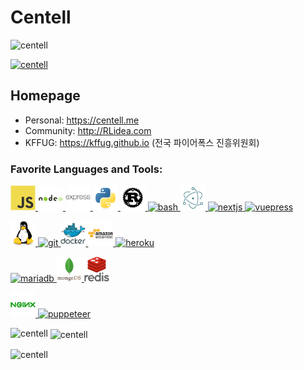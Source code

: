 # Centell
<p align="left"> <img src="https://komarev.com/ghpvc/?username=centell&label=Profile%20views&color=0e75b6&style=flat" alt="centell" /> </p>

<p align="left"> <a href="https://github.com/ryo-ma/github-profile-trophy"><img src="https://github-profile-trophy.vercel.app/?username=centell" alt="centell" /></a> </p>


## Homepage
- Personal: https://centell.me
- Community: http://RLidea.com
- KFFUG: https://kffug.github.io (전국 파이어폭스 진흥위원회)

<h3 align="left">Favorite Languages and Tools:</h3>
<p align="left">
<a href="https://developer.mozilla.org/en-US/docs/Web/JavaScript" target="_blank">
  <img src="https://raw.githubusercontent.com/devicons/devicon/master/icons/javascript/javascript-original.svg"
  alt="javascript" width="40" height="40"/> </a>
<a href="https://nodejs.org" target="_blank">
  <img src="https://raw.githubusercontent.com/devicons/devicon/master/icons/nodejs/nodejs-original-wordmark.svg"
  alt="nodejs" width="40" height="40"/> </a>
<a href="https://expressjs.com" target="_blank">
  <img src="https://raw.githubusercontent.com/devicons/devicon/master/icons/express/express-original-wordmark.svg"
    alt="express" width="40" height="40"/> </a>
<a href="https://www.python.org" target="_blank">
  <img src="https://raw.githubusercontent.com/devicons/devicon/master/icons/python/python-original.svg"
  alt="python" width="40" height="40"/> </a>
<a href="https://www.rust-lang.org" target="_blank">
  <img src="https://raw.githubusercontent.com/devicons/devicon/master/icons/rust/rust-plain.svg"
       alt="rust" width="40" height="40"/> </a>
<a href="https://www.gnu.org/software/bash/" target="_blank"> <img
  src="https://www.vectorlogo.zone/logos/gnu_bash/gnu_bash-icon.svg" alt="bash" width="40"
  height="40"/> </a>

<a href="https://www.electronjs.org" target="_blank">
  <img src="https://raw.githubusercontent.com/devicons/devicon/master/icons/electron/electron-original.svg"
    alt="electron" width="40" height="40"/> </a>
<a href="https://nextjs.org/" target="_blank"> <img
  src="https://cdn.worldvectorlogo.com/logos/nextjs-3.svg" alt="nextjs" width="40" height="40"/>
</a>
<a href="https://vuepress.vuejs.org/" target="_blank">
  <img
    src="https://raw.githubusercontent.com/AliasIO/wappalyzer/master/src/drivers/webextension/images/icons/VuePress.svg"
    alt="vuepress" width="40" height="40"/> </a>

<a href="https://www.linux.org/" target="_blank"> <img
  src="https://raw.githubusercontent.com/devicons/devicon/master/icons/linux/linux-original.svg"
  alt="linux" width="40" height="40"/> </a>
<a href="https://git-scm.com/" target="_blank"> <img
  src="https://www.vectorlogo.zone/logos/git-scm/git-scm-icon.svg" alt="git" width="40"
  height="40"/> </a>
<a href="https://www.docker.com/" target="_blank"> <img
  src="https://raw.githubusercontent.com/devicons/devicon/master/icons/docker/docker-original-wordmark.svg"
  alt="docker" width="40" height="40"/> </a>
<a href="https://aws.amazon.com" target="_blank"> <img
  src="https://raw.githubusercontent.com/devicons/devicon/master/icons/amazonwebservices/amazonwebservices-original-wordmark.svg"
  alt="aws" width="40" height="40"/> </a>
<a href="https://heroku.com" target="_blank"> <img
  src="https://www.vectorlogo.zone/logos/heroku/heroku-icon.svg" alt="heroku" width="40"
  height="40"/> </a>

<a href="https://mariadb.org/" target="_blank"> <img
  src="https://www.vectorlogo.zone/logos/mariadb/mariadb-icon.svg" alt="mariadb" width="40"
  height="40"/> </a>
<a href="https://www.mongodb.com/" target="_blank"> <img
  src="https://raw.githubusercontent.com/devicons/devicon/master/icons/mongodb/mongodb-original-wordmark.svg"
  alt="mongodb" width="40" height="40"/> </a>
<a href="https://redis.io" target="_blank"> <img
  src="https://raw.githubusercontent.com/devicons/devicon/master/icons/redis/redis-original-wordmark.svg"
  alt="redis" width="40" height="40"/> </a>

<a href="https://www.nginx.com" target="_blank"> <img
  src="https://raw.githubusercontent.com/devicons/devicon/master/icons/nginx/nginx-original.svg"
  alt="nginx" width="40" height="40"/> </a>
<a href="https://github.com/puppeteer/puppeteer" target="_blank"> <img
  src="https://www.vectorlogo.zone/logos/pptrdev/pptrdev-official.svg" alt="puppeteer" width="40"
  height="40"/> </a>
</p>

<p><img align="left" src="https://github-readme-stats.vercel.app/api/top-langs?username=centell&show_icons=true&locale=en&layout=compact" alt="centell" /></p>

<p>&nbsp;<img align="center" src="https://github-readme-stats.vercel.app/api?username=centell&show_icons=true&locale=en" alt="centell" /></p>

<p><img align="center" src="https://github-readme-streak-stats.herokuapp.com/?user=centell&" alt="centell" /></p>


<!--
**centell/centell** is a ✨ _special_ ✨ repository because its `README.md` (this file) appears on your GitHub profile.
![Hits](https://hitcounter.pythonanywhere.com/count/tag.svg?url=https%3A%2F%2Fgithub.com%2Fcentell%2Fhit-counter)  
Here are some ideas to get you started:

- 🔭 I’m currently working on ...
- 🌱 I’m currently learning ...
- 👯 I’m looking to collaborate on ...
- 🤔 I’m looking for help with ...
- 💬 Ask me about ...
- 📫 How to reach me: ...
- 😄 Pronouns: ...
- ⚡ Fun fact: ...
-->
